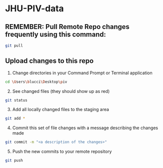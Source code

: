 # JHU-PIV-data

## REMEMBER: Pull Remote Repo changes frequently using this command:
```bash
git pull
```

## Upload changes to this repo

1. Change directories in your Command Prompt or Terminal application
```bash
cd \Users\blucci\Desktop\piv
```
2. See changed files (they should show up as red)
```bash
git status
```
3. Add all locally changed files to the staging area
```bash
git add *
```
4. Commit this set of file changes with a message describing the changes made
```bash
git commit -m "<a description of the changes>"
```
5. Push the new commits to your remote repository
```bash
git push
```
